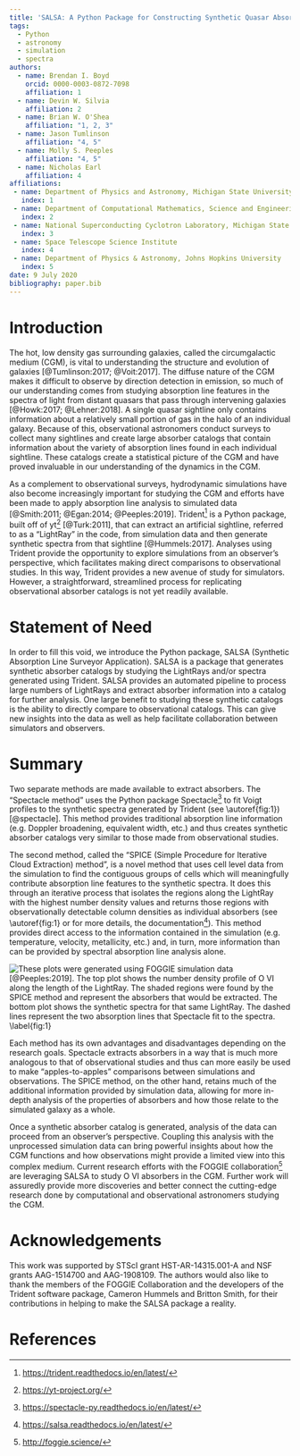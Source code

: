 ```yaml
---
title: 'SALSA: A Python Package for Constructing Synthetic Quasar Absorption Line Catalogs from Astrophysical Hydrodynamic Simulations'
tags:
  - Python
  - astronomy
  - simulation
  - spectra
authors:
  - name: Brendan I. Boyd
    orcid: 0000-0003-0872-7098
    affiliation: 1
  - name: Devin W. Silvia
    affiliation: 2
  - name: Brian W. O'Shea
    affiliation: "1, 2, 3"
  - name: Jason Tumlinson
    affiliation: "4, 5"
  - name: Molly S. Peeples
    affiliation: "4, 5"
  - name: Nicholas Earl
    affiliation: 4
affiliations:
 - name: Department of Physics and Astronomy, Michigan State University
   index: 1
 - name: Department of Computational Mathematics, Science and Engineering, Michigan State University
   index: 2
 - name: National Superconducting Cyclotron Laboratory, Michigan State University
   index: 3
 - name: Space Telescope Science Institute
   index: 4
 - name: Department of Physics & Astronomy, Johns Hopkins University
   index: 5
date: 9 July 2020
bibliography: paper.bib
---
```


# Introduction

The hot, low density gas surrounding galaxies, called the circumgalactic medium
(CGM), is vital to understanding the structure and evolution of galaxies
[@Tumlinson:2017; @Voit:2017]. The diffuse nature of the CGM makes it difficult
to observe by direction detection in emission, so much of our understanding
comes from studying absorption line features in the spectra of light from
distant quasars that pass through intervening galaxies
[@Howk:2017; @Lehner:2018]. A single quasar sightline only contains information
about a relatively small portion of gas in the halo of an individual galaxy.
Because of this,  observational astronomers conduct surveys to collect many
sightlines and create large absorber catalogs that contain information about
the variety of absorption lines found in each individual sightline. These
catalogs create a statistical picture of the CGM and have proved invaluable in
our understanding of the dynamics in the CGM.

As a complement to observational surveys, hydrodynamic simulations have also
become increasingly important for studying the CGM and efforts have been made to
apply absorption line analysis to simulated data
[@Smith:2011; @Egan:2014; @Peeples:2019]. Trident[^1] is a Python package, built off of yt[^2] [@Turk:2011], that
can extract an artificial sightline, referred to as a “LightRay” in the code,
from simulation data and then generate synthetic spectra from that sightline
[@Hummels:2017]. Analyses using Trident provide the opportunity to explore simulations from an
observer’s perspective, which facilitates making direct comparisons to
observational studies. In this way, Trident provides a new avenue of study for
simulators. However, a straightforward, streamlined process for replicating
observational absorber catalogs is not yet readily available.

# Statement of Need

In order to fill this void, we introduce the Python package, SALSA (Synthetic
Absorption Line Surveyor Application). SALSA is a package that generates
synthetic absorber catalogs by studying the LightRays and/or spectra generated
using Trident. SALSA provides an automated pipeline to process large numbers of
LightRays and extract absorber information into a catalog for further analysis.
One large benefit to studying these synthetic catalogs is the ability to directly
compare to observational catalogs. This can give new insights into the
data as well as help facilitate collaboration between simulators and observers.

# Summary

Two separate methods are made available to extract absorbers. The “Spectacle
method” uses the Python package Spectacle[^3] to fit Voigt profiles to the
synthetic spectra generated by Trident (see \autoref{fig:1}) [@spectacle]. This
method provides traditional absorption line information (e.g. Doppler
broadening, equivalent width, etc.) and thus creates synthetic absorber
catalogs very similar to those made from observational studies.

The second method, called the “SPICE (Simple Procedure for Iterative Cloud
Extraction) method”, is a novel method that uses cell level data from the
simulation to find the contiguous groups of cells which will meaningfully
contribute absorption line features to the synthetic spectra. It does this
through an iterative process that isolates the regions along the LightRay with
the highest number density values and returns those regions with
observationally detectable column densities as individual absorbers (see
\autoref{fig:1} or for more details, the documentation[^4]). This method
provides direct access to the information contained in the simulation (e.g.
temperature, velocity, metallicity, etc.) and, in turn, more information than
can be provided by spectral absorption line analysis alone.

![These plots were generated using FOGGIE simulation data [@Peeples:2019]. The
top plot shows the number density profile of O VI along the length of the
LightRay. The shaded regions were found by the SPICE method and represent the
absorbers that would be extracted.  The bottom plot shows the synthetic spectra
for that same LightRay. The dashed lines represent the two absorption lines that
Spectacle fit to the spectra. \label{fig:1}](spice_spectacle_fig.png)

Each method has its own advantages and disadvantages depending on the research
goals. Spectacle extracts absorbers in a way that is much more analogous to that
of observational studies and thus can more easily be used to make “apples-to-apples”
comparisons between simulations and observations. The SPICE method, on
the other hand, retains much of the additional information provided by
simulation data, allowing for more in-depth analysis of the properties of
absorbers and how those relate to the simulated galaxy as a whole.

Once a synthetic absorber catalog is generated, analysis of the data can proceed
from an observer’s perspective. Coupling this analysis with the unprocessed
simulation data can bring powerful insights about how the CGM functions and how
observations might provide a limited view into this complex medium. Current
research efforts with the FOGGIE collaboration[^5] are leveraging SALSA to
study O VI absorbers in the CGM. Further work will assuredly provide more
discoveries and better connect the cutting-edge research done by computational
and observational astronomers studying the CGM.


[^1]: https://trident.readthedocs.io/en/latest/

[^2]: https://yt-project.org/

[^3]: https://spectacle-py.readthedocs.io/en/latest/

[^4]: https://salsa.readthedocs.io/en/latest/

[^5]: http://foggie.science/



# Acknowledgements

This work was supported by STScI grant HST-AR-14315.001-A and NSF grants
AAG-1514700 and AAG-1908109. The authors would also like to thank the members of
the FOGGIE Collaboration and the developers of the Trident software package, Cameron
Hummels and Britton Smith, for their contributions in helping to make the SALSA
package a reality.

# References
